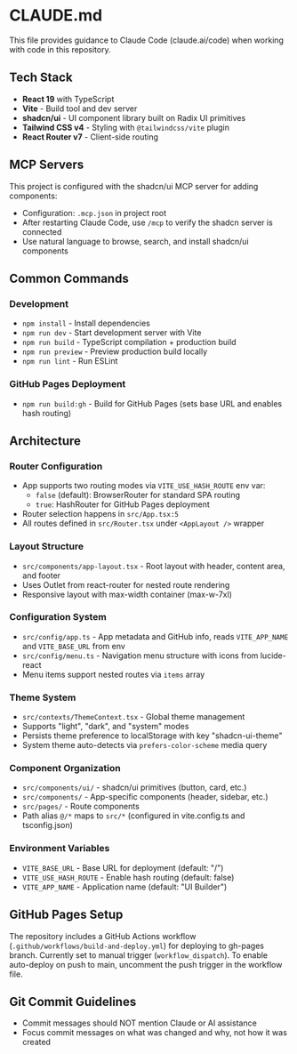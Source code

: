 # CLAUDE.md

This file provides guidance to Claude Code (claude.ai/code) when working with code in this repository.

## Tech Stack

- **React 19** with TypeScript
- **Vite** - Build tool and dev server
- **shadcn/ui** - UI component library built on Radix UI primitives
- **Tailwind CSS v4** - Styling with `@tailwindcss/vite` plugin
- **React Router v7** - Client-side routing

## MCP Servers

This project is configured with the shadcn/ui MCP server for adding components:
- Configuration: `.mcp.json` in project root
- After restarting Claude Code, use `/mcp` to verify the shadcn server is connected
- Use natural language to browse, search, and install shadcn/ui components

## Common Commands

### Development
- `npm install` - Install dependencies
- `npm run dev` - Start development server with Vite
- `npm run build` - TypeScript compilation + production build
- `npm run preview` - Preview production build locally
- `npm run lint` - Run ESLint

### GitHub Pages Deployment
- `npm run build:gh` - Build for GitHub Pages (sets base URL and enables hash routing)

## Architecture

### Router Configuration
- App supports two routing modes via `VITE_USE_HASH_ROUTE` env var:
  - `false` (default): BrowserRouter for standard SPA routing
  - `true`: HashRouter for GitHub Pages deployment
- Router selection happens in `src/App.tsx:5`
- All routes defined in `src/Router.tsx` under `<AppLayout />` wrapper

### Layout Structure
- `src/components/app-layout.tsx` - Root layout with header, content area, and footer
- Uses Outlet from react-router for nested route rendering
- Responsive layout with max-width container (max-w-7xl)

### Configuration System
- `src/config/app.ts` - App metadata and GitHub info, reads `VITE_APP_NAME` and `VITE_BASE_URL` from env
- `src/config/menu.ts` - Navigation menu structure with icons from lucide-react
- Menu items support nested routes via `items` array

### Theme System
- `src/contexts/ThemeContext.tsx` - Global theme management
- Supports "light", "dark", and "system" modes
- Persists theme preference to localStorage with key "shadcn-ui-theme"
- System theme auto-detects via `prefers-color-scheme` media query

### Component Organization
- `src/components/ui/` - shadcn/ui primitives (button, card, etc.)
- `src/components/` - App-specific components (header, sidebar, etc.)
- `src/pages/` - Route components
- Path alias `@/*` maps to `src/*` (configured in vite.config.ts and tsconfig.json)

### Environment Variables
- `VITE_BASE_URL` - Base URL for deployment (default: "/")
- `VITE_USE_HASH_ROUTE` - Enable hash routing (default: false)
- `VITE_APP_NAME` - Application name (default: "UI Builder")

## GitHub Pages Setup
The repository includes a GitHub Actions workflow (`.github/workflows/build-and-deploy.yml`) for deploying to gh-pages branch. Currently set to manual trigger (`workflow_dispatch`). To enable auto-deploy on push to main, uncomment the push trigger in the workflow file.

## Git Commit Guidelines
- Commit messages should NOT mention Claude or AI assistance
- Focus commit messages on what was changed and why, not how it was created
